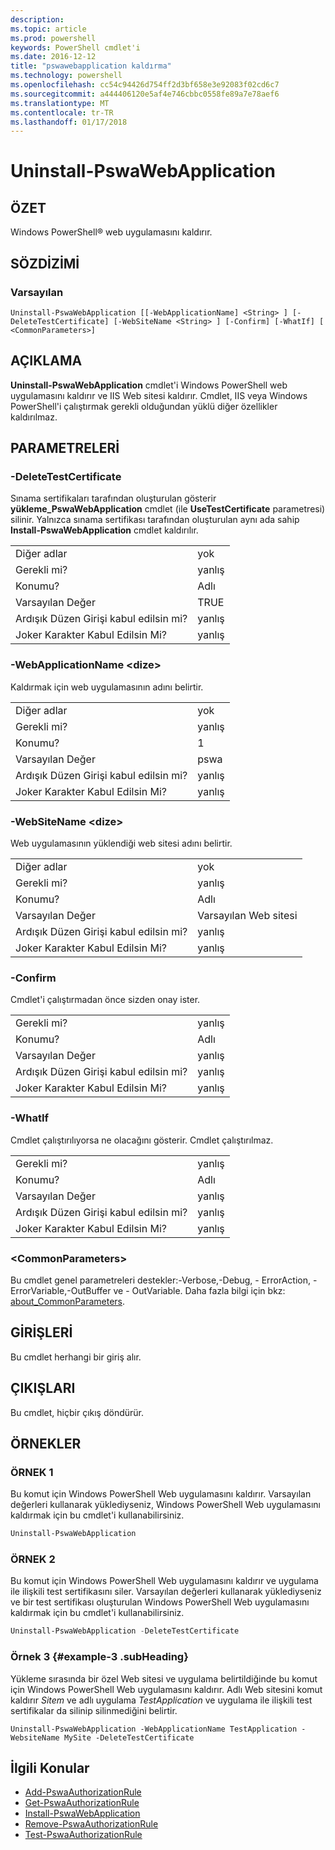 ```yaml
---
description: 
ms.topic: article
ms.prod: powershell
keywords: PowerShell cmdlet'i
ms.date: 2016-12-12
title: "pswawebapplication kaldırma"
ms.technology: powershell
ms.openlocfilehash: cc54c94426d754ff2d3bf658e3e92083f02cd6c7
ms.sourcegitcommit: a444406120e5af4e746cbbc0558fe89a7e78aef6
ms.translationtype: MT
ms.contentlocale: tr-TR
ms.lasthandoff: 01/17/2018
---
```

# <a name="uninstall-pswawebapplication"></a>Uninstall-PswaWebApplication

## <a name="synopsis"></a>ÖZET

Windows PowerShell® web uygulamasını kaldırır.

## <a name="syntax"></a>SÖZDİZİMİ

### <a name="default"></a>Varsayılan
```
Uninstall-PswaWebApplication [[-WebApplicationName] <String> ] [-DeleteTestCertificate] [-WebSiteName <String> ] [-Confirm] [-WhatIf] [ <CommonParameters>]
```

## <a name="description"></a>AÇIKLAMA

**Uninstall-PswaWebApplication** cmdlet'i Windows PowerShell web uygulamasını kaldırır ve IIS Web sitesi kaldırır. Cmdlet, IIS veya Windows PowerShell'i çalıştırmak gerekli olduğundan yüklü diğer özellikler kaldırılmaz.

## <a name="parameters"></a>PARAMETRELERİ

### <a name="-deletetestcertificate"></a>-DeleteTestCertificate

Sınama sertifikaları tarafından oluşturulan gösterir **yükleme\_PswaWebApplication** cmdlet (ile **UseTestCertificate** parametresi) silinir.
Yalnızca sınama sertifikası tarafından oluşturulan aynı ada sahip **Install-PswaWebApplication** cmdlet kaldırılır.

|||  
|-|-|
| Diğer adlar                              | yok                                 |
| Gerekli mi?                            | yanlış                                |
| Konumu?                            | Adlı                                |
| Varsayılan Değer                        | TRUE                                 |
| Ardışık Düzen Girişi kabul edilsin mi?               | yanlış                                |
| Joker Karakter Kabul Edilsin Mi?          | yanlış                                |

### <a name="-webapplicationname-ltstringgt"></a>-WebApplicationName &lt;dize&gt;

Kaldırmak için web uygulamasının adını belirtir.

|||  
|-|-|
| Diğer adlar                              | yok                                 |
| Gerekli mi?                            | yanlış                                |
| Konumu?                            | 1                                    |
| Varsayılan Değer                        | pswa                                 |
| Ardışık Düzen Girişi kabul edilsin mi?               | yanlış                                |
| Joker Karakter Kabul Edilsin Mi?          | yanlış                                |

### <a name="-websitename-ltstringgt"></a>-WebSiteName &lt;dize&gt;

Web uygulamasının yüklendiği web sitesi adını belirtir.

|||  
|-|-|
| Diğer adlar                              | yok                                 |
| Gerekli mi?                            | yanlış                                |
| Konumu?                            | Adlı                                |
| Varsayılan Değer                        | Varsayılan Web sitesi                     |
| Ardışık Düzen Girişi kabul edilsin mi?               | yanlış                                |
| Joker Karakter Kabul Edilsin Mi?          | yanlış                                |

### <a name="-confirm"></a>-Confirm

Cmdlet'i çalıştırmadan önce sizden onay ister.

|||  
|-|-|
| Gerekli mi?                            | yanlış                                |
| Konumu?                            | Adlı                                |
| Varsayılan Değer                        | yanlış                                |
| Ardışık Düzen Girişi kabul edilsin mi?               | yanlış                                |
| Joker Karakter Kabul Edilsin Mi?          | yanlış                                |

### <a name="-whatif"></a>-WhatIf

Cmdlet çalıştırılıyorsa ne olacağını gösterir.
Cmdlet çalıştırılmaz.

|||  
|-|-|
| Gerekli mi?                            | yanlış                                |
| Konumu?                            | Adlı                                |
| Varsayılan Değer                        | yanlış                                |
| Ardışık Düzen Girişi kabul edilsin mi?               | yanlış                                |
| Joker Karakter Kabul Edilsin Mi?          | yanlış                                |

### <a name="ltcommonparametersgt"></a>&lt;CommonParameters&gt;

Bu cmdlet genel parametreleri destekler:-Verbose,-Debug, - ErrorAction, - ErrorVariable,-OutBuffer ve - OutVariable.
Daha fazla bilgi için bkz: [about_CommonParameters](http://go.microsoft.com/fwlink/p/?LinkID=113216).

## <a name="inputs"></a>GİRİŞLERİ

Bu cmdlet herhangi bir giriş alır.

## <a name="outputs"></a>ÇIKIŞLARI

Bu cmdlet, hiçbir çıkış döndürür.

## <a name="examples"></a>ÖRNEKLER

### <a name="example-1"></a>ÖRNEK 1

Bu komut için Windows PowerShell Web uygulamasını kaldırır.
Varsayılan değerleri kullanarak yüklediyseniz, Windows PowerShell Web uygulamasını kaldırmak için bu cmdlet'i kullanabilirsiniz.

```PowerShell
Uninstall-PswaWebApplication
```

### <a name="example-2"></a>ÖRNEK 2

Bu komut için Windows PowerShell Web uygulamasını kaldırır ve uygulama ile ilişkili test sertifikasını siler.
Varsayılan değerleri kullanarak yüklediyseniz ve bir test sertifikası oluşturulan Windows PowerShell Web uygulamasını kaldırmak için bu cmdlet'i kullanabilirsiniz.

```PowerShell
Uninstall-PswaWebApplication -DeleteTestCertificate
```

### <a name="example-3-example-3-subheading"></a>Örnek 3 {#example-3 .subHeading}

Yükleme sırasında bir özel Web sitesi ve uygulama belirtildiğinde bu komut için Windows PowerShell Web uygulamasını kaldırır.
Adlı Web sitesini komut kaldırır *Sitem* ve adlı uygulama *TestApplication* ve uygulama ile ilişkili test sertifikalar da silinip silinmediğini belirtir.

```
Uninstall-PswaWebApplication -WebApplicationName TestApplication -WebsiteName MySite -DeleteTestCertificate
```

## <a name="related-topics"></a>İlgili Konular

- [Add-PswaAuthorizationRule](add-pswaauthorizationrule.md)
- [Get-PswaAuthorizationRule](get-pswaauthorizationrule.md)
- [Install-PswaWebApplication](install-pswawebapplication.md)
- [Remove-PswaAuthorizationRule](remove-pswaauthorizationrule.md)
- [Test-PswaAuthorizationRule](test-pswaauthorizationrule.md)
